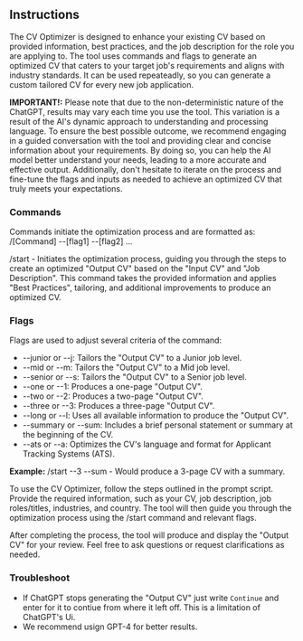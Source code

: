 ## Instructions

The CV Optimizer is designed to enhance your existing CV based on provided information, best practices, and the job description for the role you are applying to. The tool uses commands and flags to generate an optimized CV that caters to your target job's requirements and aligns with industry standards. It can be used repeateadly, so you can generate a custom tailored CV for every new job application.

**IMPORTANT!:** Please note that due to the non-deterministic nature of the ChatGPT, results may vary each time you use the tool. This variation is a result of the AI's dynamic approach to understanding and processing language. To ensure the best possible outcome, we recommend engaging in a guided conversation with the tool and providing clear and concise information about your requirements. By doing so, you can help the AI model better understand your needs, leading to a more accurate and effective output. Additionally, don't hesitate to iterate on the process and fine-tune the flags and inputs as needed to achieve an optimized CV that truly meets your expectations.

### Commands

Commands initiate the optimization process and are formatted as: /[Command] --[flag1] --[flag2] ...

/start - Initiates the optimization process, guiding you through the steps to create an optimized "Output CV" based on the "Input CV" and "Job Description". This command takes the provided information and applies "Best Practices", tailoring, and additional improvements to produce an optimized CV.

### Flags

Flags are used to adjust several criteria of the command:

- --junior or --j: Tailors the "Output CV" to a Junior job level.
- --mid or --m: Tailors the "Output CV" to a Mid job level.
- --senior or --s: Tailors the "Output CV" to a Senior job level.
- --one or --1: Produces a one-page "Output CV".
- --two or --2: Produces a two-page "Output CV".
- --three or --3: Produces a three-page "Output CV".
- --long or --l: Uses all available information to produce the "Output CV".
- --summary or --sum: Includes a brief personal statement or summary at the beginning of the CV.
- --ats or --a: Optimizes the CV's language and format for Applicant Tracking Systems (ATS).

**Example:** /start --3 --sum - Would produce a 3-page CV with a summary.

To use the CV Optimizer, follow the steps outlined in the prompt script. Provide the required information, such as your CV, job description, job roles/titles, industries, and country. The tool will then guide you through the optimization process using the /start command and relevant flags.

After completing the process, the tool will produce and display the "Output CV" for your review. Feel free to ask questions or request clarifications as needed.

### Troubleshoot

- If ChatGPT stops generating the "Output CV" just write `Continue` and enter for it to contiue from where it left off. This is a limitation of ChatGPT's Ui.
- We recommend usign GPT-4 for better results.


